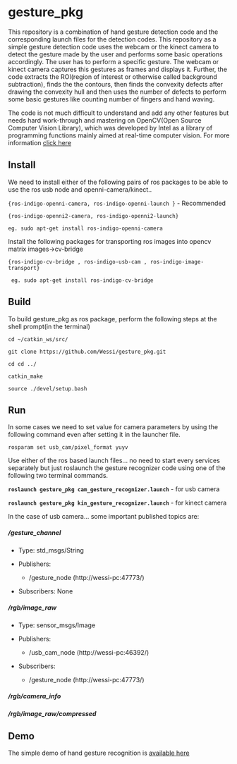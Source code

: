 # gesture_pkg

This repository is a combination of hand gesture detection code and the corresponding launch files for the detection codes. This repository as a simple gesture detection code uses the webcam or the kinect camera to detect the gesture made by the user and performs some basic operations accordingly. The user has to perform a specific gesture. The webcam or kinect camera captures this gestures as  frames and displays it. Further, the code extracts the ROI(region of interest or otherwise called background subtraction), finds the the contours, then finds the convexity defects after drawing the convexity hull and then uses the number of defects to perform some basic gestures like counting number of fingers and hand waving. 

The code is not much difficult to understand and add any other features but needs hard work-through and mastering on OpenCV(Open Source Computer Vision Library), which was developed by Intel as a library of programming functions mainly aimed at real-time computer vision. For more information [click here](http://opencv.org/)  

## Install
We need to install either of the following pairs of ros packages to be able to use the ros usb node and openni-camera/kinect.. 

`{ros-indigo-openni-camera, ros-indigo-openni-launch }` -  Recommended

`{ros-indigo-openni2-camera, ros-indigo-openni2-launch}`

` eg. sudo apt-get install ros-indigo-openni-camera `

Install the following packages for transporting ros images into opencv matrix images->cv-bridge

`{ros-indigo-cv-bridge , ros-indigo-usb-cam , ros-indigo-image-transport}` 

` eg. sudo apt-get install ros-indigo-cv-bridge`

## Build
To build gesture_pkg as ros package, perform the following steps at the shell prompt(in the terminal)

`cd ~/catkin_ws/src/`

`git clone https://github.com/Wessi/gesture_pkg.git`

`cd cd ../`

`catkin_make`

`source ./devel/setup.bash`


## Run
In some cases we need to set value for camera parameters by using the following command even after setting it in the launcher file.

`rosparam set usb_cam/pixel_format yuyv`

Use either of the ros based launch files... no need to start every services separately but just roslaunch the gesture recognizer code using one of the following two terminal commands.

**`roslaunch gesture_pkg cam_gesture_recognizer.launch`** - for usb camera

**`roslaunch gesture_pkg kin_gesture_recognizer.launch`** - for kinect camera

In the case of usb camera... some important published topics are: 
##### /gesture_channel
- Type: std_msgs/String

- Publishers: 
   - /gesture_node (http://wessi-pc:47773/)

- Subscribers: None

##### /rgb/image_raw
- Type: sensor_msgs/Image

- Publishers: 
   - /usb_cam_node (http://wessi-pc:46392/)

- Subscribers: 
   - /gesture_node (http://wessi-pc:47773/)

##### /rgb/camera_info
##### /rgb/image_raw/compressed

## Demo
The simple demo of hand gesture recognition is [available here](https://www.youtube.com/watch?v=msushIC-un0) 
